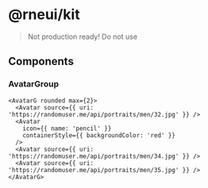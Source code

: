 # @rneui/kit

> Not production ready! Do not use

## Components

### AvatarGroup

```tsx
<AvatarG rounded max={2}>
  <Avatar source={{ uri: 'https://randomuser.me/api/portraits/men/32.jpg' }} />
  <Avatar
    icon={{ name: 'pencil' }}
    containerStyle={{ backgroundColor: 'red' }}
  />
  <Avatar source={{ uri: 'https://randomuser.me/api/portraits/men/34.jpg' }} />
  <Avatar source={{ uri: 'https://randomuser.me/api/portraits/men/35.jpg' }} />
</AvatarG>
```

